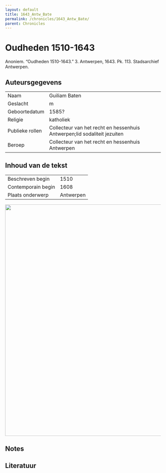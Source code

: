 ```yaml
---
layout: default
title: 1643_Antw_Bate
permalink: /chronicles/1643_Antw_Bate/
parent: Chronicles
--- 
```



# Oudheden 1510-1643 

Anoniem. “Oudheden 1510-1643.” 3. Antwerpen, 1643. Pk. 113. Stadsarchief Antwerpen. 

## Auteursgegevens 

| | | 
| --------------- | --------------- | 
| Naam | Guiliam Baten | 
| Geslacht | m | 
 | Geboortedatum | 1585? | 
| Religie | katholiek | 
| Publieke rollen | Collecteur van het recht en hessenhuis Antwerpen;lid sodaliteit jezuiten | 
| Beroep | Collecteur van het recht en hessenhuis Antwerpen | 

## Inhoud van de tekst 

| | | 
| --------------- | --------------- | 
| Beschreven begin | 1510 | 
| Contemporain begin | 1608 | 
| Plaats onderwerp | Antwerpen | 

[<img src="..\..\barplots_chronicles\1643_Antw_Bate.jpg" width="750"/>](..\..\barplots_chronicles\1643_Antw_Bate.jpg) 

## Notes 

## Literatuur 

